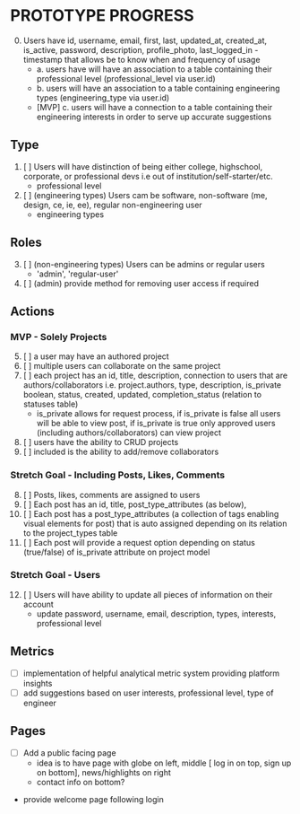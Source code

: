 # PROTOTYPE PROGRESS

0. Users have id, username, email, first, last, updated_at, created_at, is_active, password, description, profile_photo, last_logged_in - timestamp that allows be to know when and frequency of usage
    - a. users have will have an association to a table containing their professional level (professional_level via user.id)
    - b. users will have an association to a table containing engineering types (engineering_type via user.id)
    - [MVP] c. users will have a connection to a table containing their engineering interests in order to serve up accurate suggestions

## Type
1. [ ] Users will have distinction of being either college, highschool, corporate, or professional devs i.e out of institution/self-starter/etc.
    - professional level
2. [ ] (engineering types) Users cam be software, non-software (me, design, ce, ie, ee), regular non-engineering user
    - engineering types

## Roles
3. [ ] (non-engineering types) Users can be admins or regular users
    - 'admin', 'regular-user'
4. [ ] (admin) provide method for removing user access if required

## Actions

### MVP - Solely Projects
5. [ ] a user may have an authored project
6. [ ] multiple users can collaborate on the same project
7. [ ] each project has an id, title, description, connection to users that are authors/collaborators i.e. project.authors, type, description, is_private boolean, status, created, updated, completion_status (relation to statuses table)
    - is_private allows for request process, if is_private is false all users will be able to view post, if is_private is true only approved users (including authors/collaborators) can view project
8. [ ] users have the ability to CRUD projects
9. [ ] included is the ability to add/remove collaborators

### Stretch Goal - Including Posts, Likes, Comments
8. [ ] Posts, likes, comments are assigned to users
9. [ ] Each post has an id, title, post_type_attributes (as below),
10. [ ] Each post has a post_type_attributes (a collection of tags enabling visual elements for post) that is auto assigned depending on its relation to the project_types table
11. [ ] Each post will provide a request option depending on status (true/false) of is_private attribute on project model

### Stretch Goal - Users
12. [ ] Users will have ability to update all pieces of information on their account
    - update password, username, email, description, types, interests, professional level

## Metrics
- [ ] implementation of helpful analytical metric system providing platform insights
- [ ] add suggestions based on user interests, professional level, type of engineer

## Pages
- [ ] Add a public facing page
    * idea is to have page with globe on left, middle [ log in on top, sign up on bottom], news/highlights on right
    * contact info on bottom?
- provide welcome page following login
